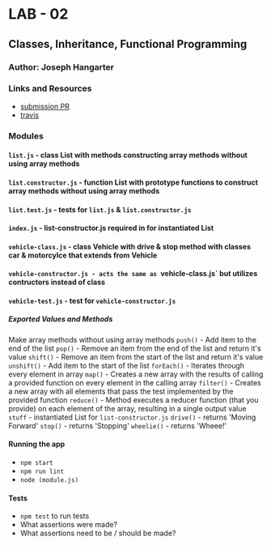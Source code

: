 # LAB - 02

## Classes, Inheritance, Functional Programming

### Author: Joseph Hangarter

### Links and Resources
* [submission PR](http://xyz.com)
* [travis](http://xyz.com)

### Modules
#### `list.js` - class List with methods constructing array methods without using array methods
#### `list.constructor.js` - function List with prototype functions to construct array methods without using array methods
#### `list.test.js` - tests for `list.js` &  `list.constructor.js`
#### `index.js` - list-constructor.js required in for instantiated List 
#### `vehicle-class.js` - class Vehicle with drive & stop method with classes car & motorcylce that extends from Vehicle
#### `vehicle-constructor.js - acts the same as `vehicle-class.js` but utilizes contructors instead of class
#### `vehicle-test.js` - test for `vehicle-constructor.js`

##### Exported Values and Methods
Make array methods without using array methods
`push()` - Add item to the end of the list
`pop()` - Remove an item from the end of the list and return it's value
`shift()` - Remove an item from the start of the list and return it's value
`unshift()` - Add item to the start of the list
`forEach()` - Iterates through every element in array
`map()` - Creates a new array with the results of calling a provided function on every element in the calling array
`filter()` - Creates a new array with all elements that pass the test implemented by the provided function
`reduce()` - Method executes a reducer function (that you provide) on each element of the array, resulting in a single output value
`stuff` - instantiated List for `list-constructor.js`
`drive()` - returns 'Moving Forward'
`stop()` - returns 'Stopping'
`wheelie()` - returns 'Wheee!'

#### Running the app
* `npm start`
* `npm run lint`
* `node (module.js)`
  
#### Tests
* `npm test` to run tests
* What assertions were made?
* What assertions need to be / should be made?